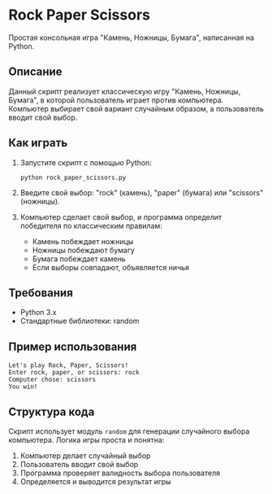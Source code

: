 # Rock Paper Scissors

Простая консольная игра "Камень, Ножницы, Бумага", написанная на Python.

## Описание

Данный скрипт реализует классическую игру "Камень, Ножницы, Бумага", в которой пользователь играет против компьютера. Компьютер выбирает свой вариант случайным образом, а пользователь вводит свой выбор.

## Как играть

1. Запустите скрипт с помощью Python:
   ```
   python rock_paper_scissors.py
   ```

2. Введите свой выбор: "rock" (камень), "paper" (бумага) или "scissors" (ножницы).

3. Компьютер сделает свой выбор, и программа определит победителя по классическим правилам:
   - Камень побеждает ножницы
   - Ножницы побеждают бумагу
   - Бумага побеждает камень
   - Если выборы совпадают, объявляется ничья

## Требования

- Python 3.x
- Стандартные библиотеки: random

## Пример использования

```
Let's play Rock, Paper, Scissors!
Enter rock, paper, or scissors: rock
Computer chose: scissors
You win!
```

## Структура кода

Скрипт использует модуль `random` для генерации случайного выбора компьютера. Логика игры проста и понятна:

1. Компьютер делает случайный выбор
2. Пользователь вводит свой выбор
3. Программа проверяет валидность выбора пользователя
4. Определяется и выводится результат игры

